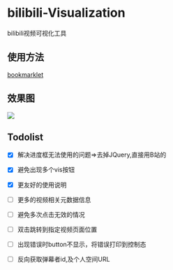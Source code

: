 # bilibili-Visualization
bilibili视频可视化工具

## 使用方法


[bookmarklet](http://vis.h12345jack.me/bilibili-Visualization/src/index.html)


## 效果图
![](http://ww1.sinaimg.cn/mw690/006C73MUly1fd0939z35gj312n0iz7eo)


## Todolist
- [x] 解决进度框无法使用的问题=>去掉JQuery,直接用B站的
- [x] 避免出现多个vis按钮
- [x] 更友好的使用说明
- [ ] 更多的视频相关元数据信息
- [ ] 避免多次点击无效的情况
- [ ] 双击跳转到指定视频页面位置
- [ ] 出现错误时button不显示，将错误打印到控制态
- [ ] 反向获取弹幕者id,及个人空间URL


